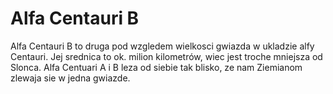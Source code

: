 # Alfa Centauri B

Alfa Centauri B to druga pod wzgledem wielkosci gwiazda w ukladzie alfy
Centauri. Jej srednica to ok. milion kilometrów, wiec jest troche mniejsza od
Slonca. Alfa Centuari A i B leza od siebie tak blisko, ze nam Ziemianom zlewaja
sie w jedna gwiazde.

